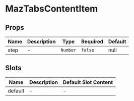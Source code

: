 # MazTabsContentItem

## Props

<!-- @vuese:MazTabsContentItem:props:start -->
|Name|Description|Type|Required|Default|
|---|---|---|---|---|
|step|-|`Number`|`false`|null|

<!-- @vuese:MazTabsContentItem:props:end -->


## Slots

<!-- @vuese:MazTabsContentItem:slots:start -->
|Name|Description|Default Slot Content|
|---|---|---|
|default|-|-|

<!-- @vuese:MazTabsContentItem:slots:end -->


